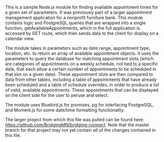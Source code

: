 This is a sample Node.js module for finding available appointment times for a given set of parameters. It was previously part of a larger appointment management application for a nonprofit furniture bank. This module contains logic and PostgreSQL queries that are wrapped into a single function, getAvailableAppointments, which in the full application is accessed by GET route, which then sends data to the client for display on a calendar view.

The module takes in parameters such as date range, appointment type, location, etc. to return an array of available appointment objects. It uses the parameters to query the database for matching appointment slots (which are categories of appointments on a weekly schedule, not tied to a specific date, that each allow a certain number of appointments to be scheduled in that slot on a given date). These appointment slots are then compared to data from other tables, including a table of appointments that have already been scheduled and a table of schedule overrides, in order to produce a list of valid, available appointments. These appointments that can be displayed on the client side for the user to peruse and select.

The module uses Bluebird.js for promises, pg for interfacing PostgreSQL, and Moment.js for some date/time formatting functionality.

The larger project from which this file was pulled can be found here: https://github.com/BridgingMN/bridging-connect. Note that the master branch for that project may not yet contain all of the changes contained in this file.
